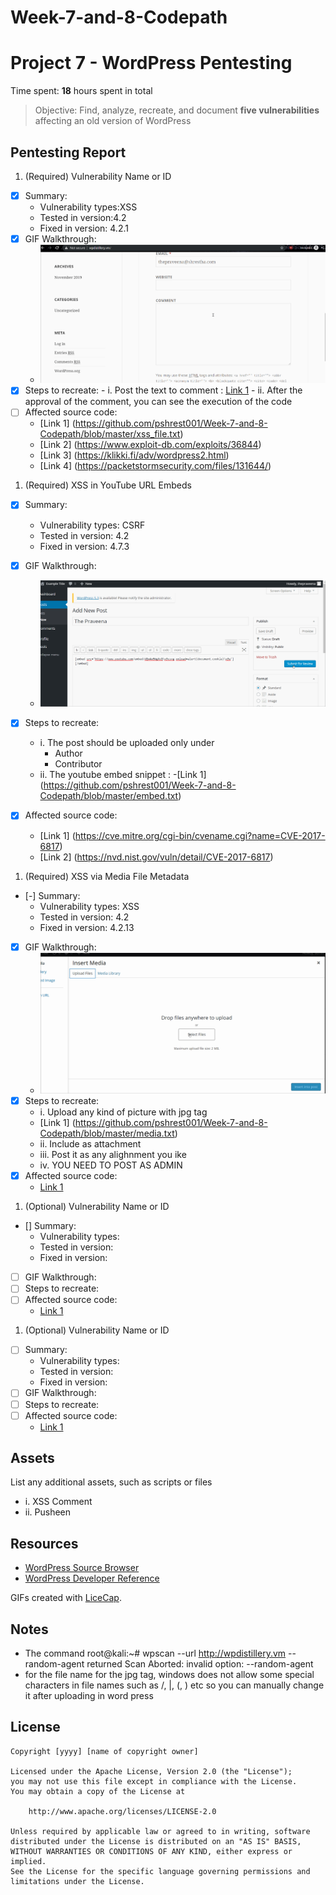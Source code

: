 # Week-7-and-8-Codepath
# Project 7 - WordPress Pentesting

Time spent: **18** hours spent in total

> Objective: Find, analyze, recreate, and document **five vulnerabilities** affecting an old version of WordPress

## Pentesting Report

1. (Required) Vulnerability Name or ID
  - [x] Summary: 
    - Vulnerability types:XSS
    - Tested in version:4.2
    - Fixed in version: 4.2.1
  - [x] GIF Walkthrough: 
     - <img src='praveena1.gif' title='XSS' width='' alt='' />
  - [x] Steps to recreate: 
        - i. Post the text to comment : [Link 1](https://github.com/pshrest001/Week-7-and-8-Codepath/blob/master/xss_file.txt)
        - ii. After the approval of the comment, you can see the execution of the code 
  - [ ] Affected source code:
    - [Link 1] (https://github.com/pshrest001/Week-7-and-8-Codepath/blob/master/xss_file.txt)
    - [Link 2] (https://www.exploit-db.com/exploits/36844)
    - [Link 3] (https://klikki.fi/adv/wordpress2.html)
    - [Link 4] (https://packetstormsecurity.com/files/131644/)
1. (Required) XSS in YouTube URL Embeds
  - [x] Summary: 
    - Vulnerability types: CSRF
    - Tested in version: 4.2
    - Fixed in version: 4.7.3 
  - [x] GIF Walkthrough: 
      - <img src='praveena2.gif' title='XSS' width='' alt='' />
  - [x] Steps to recreate: 
      - i. The post should be uploaded only under 
          - Author
          - Contributor 
      - ii. The youtube embed snippet : 
        -[Link 1] (https://github.com/pshrest001/Week-7-and-8-Codepath/blob/master/embed.txt)
        
  - [x] Affected source code:
    - [Link 1] (https://cve.mitre.org/cgi-bin/cvename.cgi?name=CVE-2017-6817)
    - [Link 2] (https://nvd.nist.gov/vuln/detail/CVE-2017-6817)
1. (Required) XSS via Media File Metadata
  - [-] Summary: 
    - Vulnerability types: XSS
    - Tested in version: 4.2
    - Fixed in version: 4.2.13
  - [x] GIF Walkthrough: 
      - <img src='praveena3.gif' title='XSS' width='' alt='' />
  - [x] Steps to recreate: 
      - i. Upload any kind of picture with jpg tag 
      - [Link 1] (https://github.com/pshrest001/Week-7-and-8-Codepath/blob/master/media.txt) 
      - ii. Include as attachment 
      - iii. Post it as any alighnment you ike 
      - iv. YOU NEED TO POST AS ADMIN 
  - [x] Affected source code:
    - [Link 1](https://core.trac.wordpress.org/browser/tags/version/src/source_file.php)
1. (Optional) Vulnerability Name or ID
  - [] Summary: 
    - Vulnerability types:
    - Tested in version:
    - Fixed in version: 
  - [ ] GIF Walkthrough: 
  - [ ] Steps to recreate: 
  - [ ] Affected source code:
    - [Link 1](https://core.trac.wordpress.org/browser/tags/version/src/source_file.php)
1. (Optional) Vulnerability Name or ID
  - [ ] Summary: 
    - Vulnerability types:
    - Tested in version:
    - Fixed in version: 
  - [ ] GIF Walkthrough: 
  - [ ] Steps to recreate: 
  - [ ] Affected source code:
    - [Link 1](https://core.trac.wordpress.org/browser/tags/version/src/source_file.php) 

## Assets

List any additional assets, such as scripts or files
- i. XSS Comment 
- ii. Pusheen 

## Resources

- [WordPress Source Browser](https://core.trac.wordpress.org/browser/)
- [WordPress Developer Reference](https://developer.wordpress.org/reference/)

GIFs created with [LiceCap](http://www.cockos.com/licecap/).

## Notes
- The command root@kali:~# wpscan --url http://wpdistillery.vm --random-agent returned Scan Aborted: invalid option: --random-agent
- for the file name for the jpg tag, windows does not allow some special characters in file names such as /, |, (, ) etc so you can manually change it after uploading in word press

## License

    Copyright [yyyy] [name of copyright owner]

    Licensed under the Apache License, Version 2.0 (the "License");
    you may not use this file except in compliance with the License.
    You may obtain a copy of the License at

        http://www.apache.org/licenses/LICENSE-2.0

    Unless required by applicable law or agreed to in writing, software
    distributed under the License is distributed on an "AS IS" BASIS,
    WITHOUT WARRANTIES OR CONDITIONS OF ANY KIND, either express or implied.
    See the License for the specific language governing permissions and
    limitations under the License.
